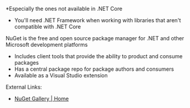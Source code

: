 *Especially the ones not available in .NET Core
- You'll need .NET Framework when working with libraries that aren't compatible with .NET Core

NuGet is the free and open source package manager for .NET and other Microsoft development platforms
- Includes client tools that provide the ability to product and consume packages
- Has a central package repo for package authors and consumers
- Available as a Visual Studio extension

External Links:
- [NuGet Gallery | Home](https://www.nuget.org/)


